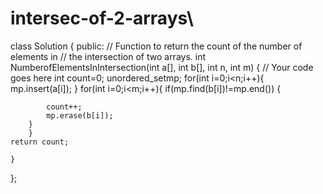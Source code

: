 # intersec-of-2-arrays\
class Solution {
  public:
    // Function to return the count of the number of elements in
    // the intersection of two arrays.
    int NumberofElementsInIntersection(int a[], int b[], int n, int m) {
        // Your code goes here
        int count=0;
        unordered_set<int>mp;
        for(int i=0;i<n;i++){
           mp.insert(a[i]);
        }
        for(int i=0;i<m;i++){
            if(mp.find(b[i])!=mp.end())
            {
           
            count++;
            mp.erase(b[i]);
        }
        }
    return count;    
    
    }
};
